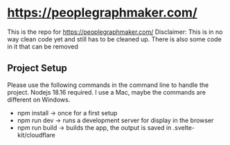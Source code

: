 # <https://peoplegraphmaker.com/>

This is the repo for <https://peoplegraphmaker.com/>
Disclaimer: This is in no way clean code yet and still has to be cleaned up. There is also some code in it that can be removed

## Project Setup

Please use the following commands in the command line to handle the project.
Nodejs 18.16 required. I use a Mac, maybe the commands are different on Windows.

- npm install -> once for a first setup
- npm run dev -> runs a development server for display in the browser
- npm run build -> builds the app, the output is saved in .svelte-kit/cloudflare
